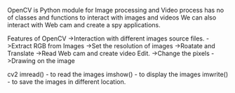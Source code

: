 OpenCV is Python module for Image processing and Video process has no of classes and functions to interact with images and videos We can also interact with Web cam and create a spy applications.

Features of OpenCV
->Interaction with different images source files.
->Extract RGB from Images
->Set the resolution of images
->Roatate and Translate
->Read Web cam and create video Edit.
->Change the pixels
->Drawing on the image

cv2
imread() - to read the images
imshow() - to display the images
imwrite() - to save the images in different location.
